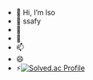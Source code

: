 - 👋 Hi, I’m lso
- 👀 ssafy
- 🌱 
- 💞️ 
- 📫 
- 😄 
- ⚡[![Solved.ac Profile](http://mazassumnida.wtf/api/v2/generate_badge?boj=yyj4147)](https://solved.ac/aprils401y/)

<!---
lso401/lso401 is a ✨ special ✨ repository because its `README.md` (this file) appears on your GitHub profile.
You can click the Preview link to take a look at your changes.
--->
